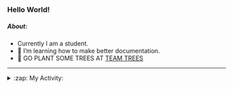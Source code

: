 ### Hello World!

##### About:
- Currently I am a student.
- 🌱 I’m learning how to make better documentation.
- 🌱 GO PLANT SOME TREES AT [TEAM TREES](https://teamtrees.org/)

---
<details>
  <summary>:zap: My Activity:</summary>
  
<!--START_SECTION:waka-->
![Code Time](http://img.shields.io/badge/Code%20Time-1%2C205%20hrs%2012%20mins-blue)

**I'm a Night 🦉** 

```text
🌞 Morning                1908 commits        ███░░░░░░░░░░░░░░░░░░░░░░   10.11 % 
🌆 Daytime                6399 commits        ████████░░░░░░░░░░░░░░░░░   33.89 % 
🌃 Evening                5413 commits        ███████░░░░░░░░░░░░░░░░░░   28.67 % 
🌙 Night                  5160 commits        ███████░░░░░░░░░░░░░░░░░░   27.33 % 
```
📅 **I'm Most Productive on Wednesday** 

```text
Monday                   2649 commits        ████░░░░░░░░░░░░░░░░░░░░░   14.03 % 
Tuesday                  2586 commits        ███░░░░░░░░░░░░░░░░░░░░░░   13.70 % 
Wednesday                4413 commits        ██████░░░░░░░░░░░░░░░░░░░   23.37 % 
Thursday                 2452 commits        ███░░░░░░░░░░░░░░░░░░░░░░   12.99 % 
Friday                   1989 commits        ███░░░░░░░░░░░░░░░░░░░░░░   10.53 % 
Saturday                 1639 commits        ██░░░░░░░░░░░░░░░░░░░░░░░   08.68 % 
Sunday                   3152 commits        ████░░░░░░░░░░░░░░░░░░░░░   16.69 % 
```


📊 **This Week I Spent My Time On** 

```text
🔥 Editors: 
VS Code                  1 hr 1 min          █████████████████████████   100.00 % 

🐱‍💻 Projects: 
giveth-dapps-v2          40 mins             ████████████████░░░░░░░░░   65.18 % 
givbacks-admin           12 mins             █████░░░░░░░░░░░░░░░░░░░░   20.68 % 
file-utils               8 mins              ███░░░░░░░░░░░░░░░░░░░░░░   13.10 % 
iris-flower-ml           0 secs              ░░░░░░░░░░░░░░░░░░░░░░░░░   01.04 % 
```


 Last Updated on 26/09/2023 03:12:04 UTC
<!--END_SECTION:waka-->
</details>
